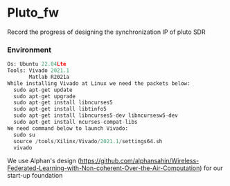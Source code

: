 # Pluto_fw
Record the progress of designing the synchronization IP of pluto SDR

### Environment
``` python
Os: Ubuntu 22.04Lte
Tools: Vivado 2021.1
       Matlab R2021a
While installing Vivado at Linux we need the packets below:
  sudo apt-get update
  sudo apt-get upgrade
  sudo apt-get install libncurses5
  sudo apt-get install libtinfo5
  sudo apt-get install libncurses5-dev libncursesw5-dev
  sudo apt-get install ncurses-compat-libs
We need command below to launch Vivado:
  sudo su
  source /tools/Xilinx/Vivado/2021.1/settings64.sh
  vivado

```

We use Alphan's design (https://github.com/alphansahin/Wireless-Federated-Learning-with-Non-coherent-Over-the-Air-Computation) for our start-up foundation
